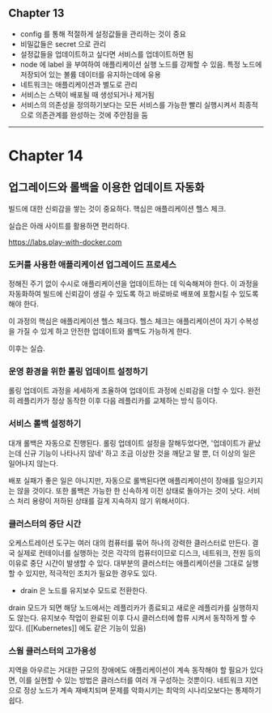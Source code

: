 
## Chapter 13

- config 를 통해 적절하게 설정값들을 관리하는 것이 중요
- 비밀값들은 secret 으로 관리
- 설정값들을 업데이트하고 싶다면 서비스를 업데이트하면 됨
- node 에 label 을 부여하여 애플리케이션 실행 노드를 강제할 수 있음. 특정 노드에 저장되어 있는 볼륨 데이터를 유지하는데에 유용
- 네트워크는 애플리케이션과 별도로 관리
- 서비스는 스택이 배포될 때 생성되거나 제거됨
- 서비스의 의존성을 정의하기보다는 모든 서비스를 가능한 빨리 실행시켜서 최종적으로 의존관계를 완성하는 것에 주안점을 둠

---

# Chapter 14

## 업그레이드와 롤백을 이용한 업데이트 자동화

빌드에 대한 신뢰감을 쌓는 것이 중요하다. 핵심은 애플리케이션 헬스 체크.

실습은 아래 사이트를 활용하면 편리하다.

https://labs.play-with-docker.com

### 도커를 사용한 애플리케이션 업그레이드 프로세스

정해진 주기 없이 수시로 애플리케이션을 업데이트하는 데 익숙해져야 한다. 이 과정을 자동화하여 빌드에 신뢰감이 생길 수 있도록 하고 바로바로 배포에 포함시킬 수 있도록 해야 한다.

이 과정의 핵심은 애플리케이션 헬스 체크다. 헬스 체크는 애플리케이션이 자기 수복성을 가질 수 있게 하고 안전한 업데이트와 롤백도 가능하게 한다.

이후는 실습.

### 운영 환경을 위한 롤링 업데이트 설정하기

롤링 업데이트 과정을 세세하게 조율하여 업데이트 과정에 신뢰감을 더할 수 있다. 완전히 레플리카가 정상 동작한 이후 다음 레플리카를 교체하는 방식 등이다.

### 서비스 롤백 설정하기

대개 롤백은 자동으로 진행된다. 롤링 업데이트 설정을 잘해두었다면, '업데이트가 끝났는데 신규 기능이 나타나지 않네' 하고 조금 이상한 것을 깨닫고 말 뿐, 더 이상의 일은 일어나지 않는다.

배포 실패가 좋은 일은 아니지만, 자동으로 롤백된다면 애플리케이션이 장애를 일으키지는 않을 것이다. 또한 롤백은 가능한 한 신속하게 이전 상태로 돌아가는 것이 낫다. 서비스 처리 용량이 저하된 상태를 길게 지속하지 않기 위해서이다.

### 클러스터의 중단 시간

오케스트레이션 도구는 여러 대의 컴퓨터를 묶어 하나의 강력한 클러스터로 만든다. 결국 실제로 컨테이너를 실행하는 것은 각각의 컴퓨터이므로 디스크, 네트워크, 전원 등의 이유로 중단 시간이 발생할 수 있다. 대부분의 클러스터는 애플리케이션을 그대로 실행할 수 있지만, 적극적인 조치가 필요한 경우도 있다.

- drain 은 노드를 유지보수 모드로 전환한다.

drain 모드가 되면 해당 노드에서는 레플리카가 종료되고 새로운 레플리카를 실행하지도 않는다. 유지보수 작업이 완료된 이후 다시 클러스터에 합류 시켜서 동작하게 할 수 있다. ([[Kubernetes]] 에도 같은 기능이 있음)

### 스웜 클러스터의 고가용성

지역을 아우르는 거대한 규모의 장애에도 애플리케이션이 계속 동작해야 할 필요가 있다면, 이를 실현할 수 있는 방법은 클러스터를 여러 개 구성하는 것뿐이다. 네트워크 지연으로 정상 노드가 계속 재배치되며 문제를 악화시키는 최악의 시나리오보다는 통제하기 쉽다.

